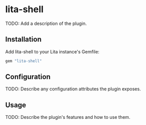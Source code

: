 # lita-shell

TODO: Add a description of the plugin.

## Installation

Add lita-shell to your Lita instance's Gemfile:

``` ruby
gem "lita-shell"
```

## Configuration

TODO: Describe any configuration attributes the plugin exposes.

## Usage

TODO: Describe the plugin's features and how to use them.
